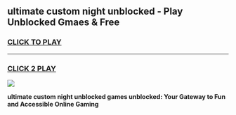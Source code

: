 
## ultimate custom night unblocked - Play Unblocked Gmaes & Free
<h3>
<a href="https://news.freeplayer.one?title=ultimate_custom_night_unblocked&ref=16F">CLICK TO PLAY</a></h3>
<hr>

<h3>
<a href="https://news.freeplayer.one?title=ultimate_custom_night_unblocked&ref=16F">CLICK 2 PLAY</a>
  
</h3>

<a href="https://news.freeplayer.one?title=ultimate_custom_night_unblocked&ref=16F/"><img src="https://clearcache.store/games.png"></a>


**ultimate custom night unblocked games unblocked: Your Gateway to Fun and Accessible Online Gaming**
